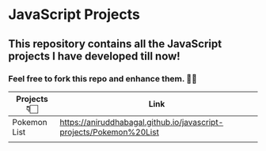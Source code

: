 # JavaScript Projects
## This repository contains all the JavaScript projects I have developed till now!

### Feel free to fork this repo and enhance them. ✌🏻 

| Projects 👇🏻 | Link |
| ------------- | ------------- |
| Pokemon List  | <a src="https://aniruddhabagal.github.io/javascript-projects/Pokemon%20List">https://aniruddhabagal.github.io/javascript-projects/Pokemon%20List</a> |
|   |   |
